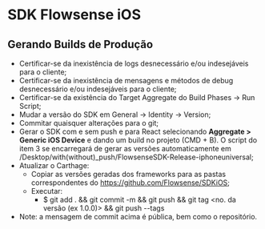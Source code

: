 # SDK Flowsense iOS
## Gerando Builds de Produção
* Certificar-se da inexistência de logs desnecessário e/ou indesejáveis para o cliente;
* Certificar-se da inexistência de mensagens e métodos de debug desnecessário e/ou indesejáveis para o cliente;
* Certificar-se da existência do Target Aggregate do Build Phases → Run Script;
* Mudar a versão do SDK em General → Identity → Version;
* Commitar quaisquer alterações para o git;
* Gerar o SDK com e sem push e para React selecionando **Aggregate > Generic iOS Device** e dando um build no projeto (CMD + B). O script do item 3 se encarregará de gerar as versões automaticamente em /Desktop/with(without)_push/FlowsenseSDK-Release-iphoneuniversal;
* Atualizar o Carthage:
    * Copiar as versões geradas dos frameworks para as pastas correspondentes do https://github.com/Flowsense/SDKiOS;
    * Executar:
        * $ git add . && git commit -m <Mensagem do Commit> && git push && git tag <no. da versão (ex 1.0.0)> && git push --tags
* Note: a mensagem de commit acima é pública, bem como o repositório.
